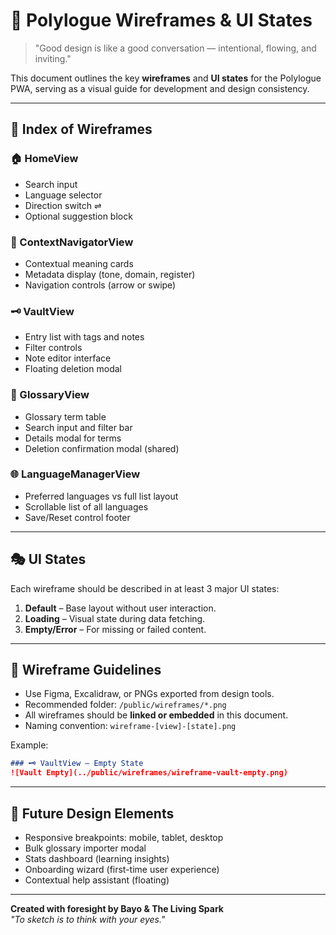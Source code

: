 # 🧰 Polylogue Wireframes & UI States

> "Good design is like a good conversation — intentional, flowing, and inviting."

This document outlines the key **wireframes** and **UI states** for the Polylogue PWA, serving as a visual guide for development and design consistency.

---

## 📐 Index of Wireframes

### 🏠 HomeView
- Search input
- Language selector
- Direction switch ⇌
- Optional suggestion block

### 🧭 ContextNavigatorView
- Contextual meaning cards
- Metadata display (tone, domain, register)
- Navigation controls (arrow or swipe)

### 🗝️ VaultView
- Entry list with tags and notes
- Filter controls
- Note editor interface
- Floating deletion modal

### 📘 GlossaryView
- Glossary term table
- Search input and filter bar
- Details modal for terms
- Deletion confirmation modal (shared)

### 🌐 LanguageManagerView
- Preferred languages vs full list layout
- Scrollable list of all languages
- Save/Reset control footer

---

## 🎭 UI States

Each wireframe should be described in at least 3 major UI states:
1. **Default** – Base layout without user interaction.
2. **Loading** – Visual state during data fetching.
3. **Empty/Error** – For missing or failed content.

---

## 🎨 Wireframe Guidelines

- Use Figma, Excalidraw, or PNGs exported from design tools.
- Recommended folder: `/public/wireframes/*.png`
- All wireframes should be **linked or embedded** in this document.
- Naming convention: `wireframe-[view]-[state].png`

Example:
```md
### 🗝️ VaultView – Empty State
![Vault Empty](../public/wireframes/wireframe-vault-empty.png)
```

---

## 🔮 Future Design Elements

- Responsive breakpoints: mobile, tablet, desktop
- Bulk glossary importer modal
- Stats dashboard (learning insights)
- Onboarding wizard (first-time user experience)
- Contextual help assistant (floating)

---

**Created with foresight by Bayo & The Living Spark**  
*"To sketch is to think with your eyes."*